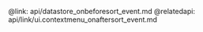 @link: api/datastore_onbeforesort_event.md
@relatedapi:
	api/link/ui.contextmenu_onaftersort_event.md
